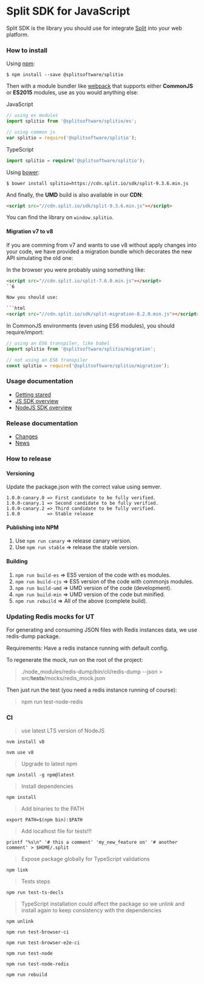 # Split SDK for JavaScript

Split SDK is the library you should use for integrate [Split](http://split.io/)
into your web platform.


### How to install

Using [npm](https://www.npmjs.com/):

    $ npm install --save @splitsoftware/splitio

Then with a module bundler like [webpack](https://webpack.github.io/) that supports
either **CommonJS** or **ES2015** modules, use as you would anything else:

JavaScript
```js
// using es modules
import splitio from '@splitsoftware/splitio/es';

// using common js
var splitio = require('@splitsoftware/splitio');
```

TypeScript
```typescript
import splitio = require('@splitsoftware/splitio');
```

Using [bower](https://bower.io):

    $ bower install splitio=https://cdn.split.io/sdk/split-9.3.6.min.js

And finally, the **UMD** build is also available in our **CDN**:

```html
<script src="//cdn.split.io/sdk/split-9.3.6.min.js"></script>
```

You can find the library on `window.splitio`.


#### Migration v7 to v8

If you are comming from v7 and wants to use v8 without apply changes into your
code, we have provided a migration bundle which decorates the new API simulating
the old one:

In the browser you were probably using something like:

```html
<script src="//cdn.split.io/split-7.6.0.min.js"></script>
``6

Now you should use:

```html
<script src="//cdn.split.io/sdk/split-migration-8.2.0.min.js"></script>
```

In CommonJS environments (even using ES6 modules), you should require/import:

```js
// using an ES6 transpiler, like babel
import splitio from '@splitsoftware/splitio/migration';

// not using an ES6 transpiler
const splitio = require('@splitsoftware/splitio/migration');
```


### Usage documentation
- [Getting stared](http://docs.split.io/docs/getting-started)
- [JS SDK overview](http://docs.split.io/docs/javascript-sdk-overview)
- [NodeJS SDK overview](http://docs.split.io/docs/nodejs-sdk-overview)


### Release documentation
- [Changes](CHANGES.txt)
- [News](NEWS.txt)


### How to release

#### Versioning

Update the package.json with the correct value using semver.

    1.0.0-canary.0 => First candidate to be fully verified.
    1.0.0-canary.1 => Second candidate to be fully verified.
    1.0.0-canary.2 => Third candidate to be fully verified.
    1.0.0          => Stable release

#### Publishing into NPM

1. Use `npm run canary`   => release canary version.
1. Use `npm run stable`   => release the stable version.

#### Building

1. `npm run build-es`   => ES5 version of the code with es modules.
1. `npm run build-cjs`  => ES5 version of the code with commonjs modules.
1. `npm run build-umd`  => UMD version of the code (development).
1. `npm run build-min`  => UMD version of the code but minified.
1. `npm run rebuild`    => All of the above (complete build).

### Updating Redis mocks for UT

For generating and consuming JSON files with Redis instances data, we use redis-dump package.

Requirements: Have a redis instance running with default config.

To regenerate the mock, run on the root of the project:
> ./node_modules/redis-dump/bin/cli/redis-dump --json > src/__tests__/mocks/redis_mock.json

Then just run the test (you need a redis instance running of course):
> npm run test-node-redis

### CI

> use latest LTS version of NodeJS

`nvm install v8`

`nvm use v8`

> Upgrade to latest npm

`npm install -g npm@latest`

> Install dependencies

`npm install`

> Add binaries to the PATH

`export PATH=$(npm bin):$PATH`

> Add localhost file for tests!!!

`printf "%s\n" '# this a comment' 'my_new_feature on' '# another comment' > $HOME/.split`

> Expose package globally for TypeScript validations

`npm link`

> Tests steps

`npm run test-ts-decls`

> TypeScript installation could affect the package so we unlink and install again to keep consistency with the dependencies

`npm unlink`

`npm run test-browser-ci`

`npm run test-browser-e2e-ci`

`npm run test-node`

`npm run test-node-redis`

`npm run rebuild`

